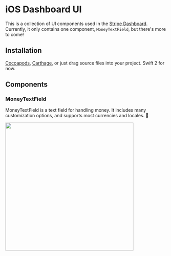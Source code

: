 # iOS Dashboard UI

This is a collection of UI components used in the [Stripe Dashboard](https://itunes.apple.com/us/app/stripe-dashboard/id978516833?mt=8). Currently, it only contains one component, `MoneyTextField`, but there's more to come!

## Installation
[Cocoapods](https://cocoapods.org/pods/StripeDashboardUI), [Carthage](https://github.com/Carthage/Carthage#installing-carthage), or just drag source files into your project. Swift 2 for now.

## Components
### MoneyTextField
MoneyTextField is a text field for handling money. It includes many customization options, and supports most currencies and locales. 💸

<img src="https://cloud.githubusercontent.com/assets/894119/17221400/c4afee62-54c1-11e6-943e-6f3b81a573aa.gif" width="400px">
